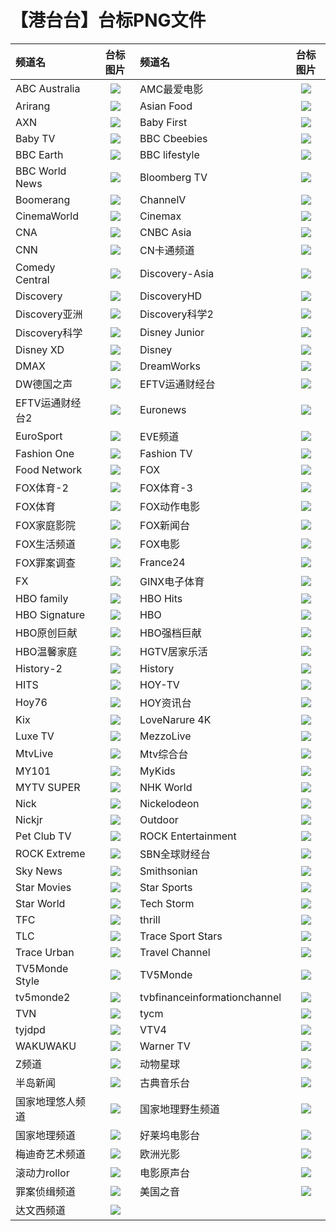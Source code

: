 # 【港台台】台标PNG文件
|频道名|台标图片|频道名|台标图片|
|:---|:---:|:---|:---:|
|ABC Australia|<img src="https://github.com/xiaolvdouya/TV-LOGO/blob/main/%E5%8F%B0%E6%B9%BE%E4%B8%89/ABC%20Australia.png">|AMC最爱电影|<img src="https://github.com/xiaolvdouya/TV-LOGO/blob/main/%E5%8F%B0%E6%B9%BE%E4%B8%89/AMC最爱电影.png">|
|Arirang|<img src="https://github.com/xiaolvdouya/TV-LOGO/blob/main/%E5%8F%B0%E6%B9%BE%E4%B8%89/Arirang.png">|Asian Food|<img src="https://github.com/xiaolvdouya/TV-LOGO/blob/main/%E5%8F%B0%E6%B9%BE%E4%B8%89/Asian%20Food.png">|
|AXN|<img src="https://github.com/xiaolvdouya/TV-LOGO/blob/main/%E5%8F%B0%E6%B9%BE%E4%B8%89/AXN.png">|Baby First|<img src="https://github.com/xiaolvdouya/TV-LOGO/blob/main/%E5%8F%B0%E6%B9%BE%E4%B8%89/Baby%20First.png">|
|Baby TV|<img src="https://github.com/xiaolvdouya/TV-LOGO/blob/main/%E5%8F%B0%E6%B9%BE%E4%B8%89/Baby%20TV.png">|BBC Cbeebies|<img src="https://github.com/xiaolvdouya/TV-LOGO/blob/main/%E5%8F%B0%E6%B9%BE%E4%B8%89/BBC%20Cbeebies.png">|
|BBC Earth|<img src="https://github.com/xiaolvdouya/TV-LOGO/blob/main/%E5%8F%B0%E6%B9%BE%E4%B8%89/BBC%20Earth.png">|BBC lifestyle|<img src="https://github.com/xiaolvdouya/TV-LOGO/blob/main/%E5%8F%B0%E6%B9%BE%E4%B8%89/BBC%20lifestyle.png">|
|BBC World News|<img src="https://github.com/xiaolvdouya/TV-LOGO/blob/main/%E5%8F%B0%E6%B9%BE%E4%B8%89/BBC%20World%20News.png">|Bloomberg TV|<img src="https://github.com/xiaolvdouya/TV-LOGO/blob/main/%E5%8F%B0%E6%B9%BE%E4%B8%89/Bloomberg%20TV.png">|
|Boomerang|<img src="https://github.com/xiaolvdouya/TV-LOGO/blob/main/%E5%8F%B0%E6%B9%BE%E4%B8%89/Boomerang.png">|ChannelV|<img src="https://github.com/xiaolvdouya/TV-LOGO/blob/main/%E5%8F%B0%E6%B9%BE%E4%B8%89/ChannelV.png">|
|CinemaWorld|<img src="https://github.com/xiaolvdouya/TV-LOGO/blob/main/%E5%8F%B0%E6%B9%BE%E4%B8%89/CinemaWorld.png">|Cinemax|<img src="https://github.com/xiaolvdouya/TV-LOGO/blob/main/%E5%8F%B0%E6%B9%BE%E4%B8%89/Cinemax.png">|
|CNA|<img src="https://github.com/xiaolvdouya/TV-LOGO/blob/main/%E5%8F%B0%E6%B9%BE%E4%B8%89/CNA.png">|CNBC Asia|<img src="https://github.com/xiaolvdouya/TV-LOGO/blob/main/%E5%8F%B0%E6%B9%BE%E4%B8%89/CNBC%20Asia.png">|
|CNN|<img src="https://github.com/xiaolvdouya/TV-LOGO/blob/main/%E5%8F%B0%E6%B9%BE%E4%B8%89/CNN.png">|CN卡通频道|<img src="https://github.com/xiaolvdouya/TV-LOGO/blob/main/%E5%8F%B0%E6%B9%BE%E4%B8%89/CN卡通频道.png">|
|Comedy Central|<img src="https://github.com/xiaolvdouya/TV-LOGO/blob/main/%E5%8F%B0%E6%B9%BE%E4%B8%89/Comedy%20Central.png">|Discovery-Asia|<img src="https://github.com/xiaolvdouya/TV-LOGO/blob/main/%E5%8F%B0%E6%B9%BE%E4%B8%89/Discovery-Asia.png">|
|Discovery|<img src="https://github.com/xiaolvdouya/TV-LOGO/blob/main/%E5%8F%B0%E6%B9%BE%E4%B8%89/Discovery.png">|DiscoveryHD|<img src="https://github.com/xiaolvdouya/TV-LOGO/blob/main/%E5%8F%B0%E6%B9%BE%E4%B8%89/DiscoveryHD.png">|
|Discovery亚洲|<img src="https://github.com/xiaolvdouya/TV-LOGO/blob/main/%E5%8F%B0%E6%B9%BE%E4%B8%89/Discovery亚洲.png">|Discovery科学2|<img src="https://github.com/xiaolvdouya/TV-LOGO/blob/main/%E5%8F%B0%E6%B9%BE%E4%B8%89/Discovery科学2.png">|
|Discovery科学|<img src="https://github.com/xiaolvdouya/TV-LOGO/blob/main/%E5%8F%B0%E6%B9%BE%E4%B8%89/Discovery科学.png">|Disney Junior|<img src="https://github.com/xiaolvdouya/TV-LOGO/blob/main/%E5%8F%B0%E6%B9%BE%E4%B8%89/Disney%20Junior.png">|
|Disney XD|<img src="https://github.com/xiaolvdouya/TV-LOGO/blob/main/%E5%8F%B0%E6%B9%BE%E4%B8%89/Disney%20XD.png">|Disney|<img src="https://github.com/xiaolvdouya/TV-LOGO/blob/main/%E5%8F%B0%E6%B9%BE%E4%B8%89/Disney.png">|
|DMAX|<img src="https://github.com/xiaolvdouya/TV-LOGO/blob/main/%E5%8F%B0%E6%B9%BE%E4%B8%89/DMAX.png">|DreamWorks|<img src="https://github.com/xiaolvdouya/TV-LOGO/blob/main/%E5%8F%B0%E6%B9%BE%E4%B8%89/DreamWorks.png">|
|DW德国之声|<img src="https://github.com/xiaolvdouya/TV-LOGO/blob/main/%E5%8F%B0%E6%B9%BE%E4%B8%89/DW德国之声.png">|EFTV运通财经台|<img src="https://github.com/xiaolvdouya/TV-LOGO/blob/main/%E5%8F%B0%E6%B9%BE%E4%B8%89/EFTV运通财经台.png">|
|EFTV运通财经台2|<img src="https://github.com/xiaolvdouya/TV-LOGO/blob/main/%E5%8F%B0%E6%B9%BE%E4%B8%89/EFTV运通财经台2.png">|Euronews|<img src="https://github.com/xiaolvdouya/TV-LOGO/blob/main/%E5%8F%B0%E6%B9%BE%E4%B8%89/Euronews.png">|
|EuroSport|<img src="https://github.com/xiaolvdouya/TV-LOGO/blob/main/%E5%8F%B0%E6%B9%BE%E4%B8%89/EuroSport.png">|EVE频道|<img src="https://github.com/xiaolvdouya/TV-LOGO/blob/main/%E5%8F%B0%E6%B9%BE%E4%B8%89/EVE频道.png">|
|Fashion One|<img src="https://github.com/xiaolvdouya/TV-LOGO/blob/main/%E5%8F%B0%E6%B9%BE%E4%B8%89/Fashion%20One.png">|Fashion TV|<img src="https://github.com/xiaolvdouya/TV-LOGO/blob/main/%E5%8F%B0%E6%B9%BE%E4%B8%89/Fashion%20TV.png">|
|Food Network|<img src="https://github.com/xiaolvdouya/TV-LOGO/blob/main/%E5%8F%B0%E6%B9%BE%E4%B8%89/Food%20Network.png">|FOX|<img src="https://github.com/xiaolvdouya/TV-LOGO/blob/main/%E5%8F%B0%E6%B9%BE%E4%B8%89/FOX.png">|
|FOX体育-2|<img src="https://github.com/xiaolvdouya/TV-LOGO/blob/main/%E5%8F%B0%E6%B9%BE%E4%B8%89/FOX体育-2.png">|FOX体育-3|<img src="https://github.com/xiaolvdouya/TV-LOGO/blob/main/%E5%8F%B0%E6%B9%BE%E4%B8%89/FOX体育-3.png">|
|FOX体育|<img src="https://github.com/xiaolvdouya/TV-LOGO/blob/main/%E5%8F%B0%E6%B9%BE%E4%B8%89/FOX体育.png">|FOX动作电影|<img src="https://github.com/xiaolvdouya/TV-LOGO/blob/main/%E5%8F%B0%E6%B9%BE%E4%B8%89/FOX动作电影.png">|
|FOX家庭影院|<img src="https://github.com/xiaolvdouya/TV-LOGO/blob/main/%E5%8F%B0%E6%B9%BE%E4%B8%89/FOX家庭影院.png">|FOX新闻台|<img src="https://github.com/xiaolvdouya/TV-LOGO/blob/main/%E5%8F%B0%E6%B9%BE%E4%B8%89/FOX新闻台.png">|
|FOX生活频道|<img src="https://github.com/xiaolvdouya/TV-LOGO/blob/main/%E5%8F%B0%E6%B9%BE%E4%B8%89/FOX生活频道.png">|FOX电影|<img src="https://github.com/xiaolvdouya/TV-LOGO/blob/main/%E5%8F%B0%E6%B9%BE%E4%B8%89/FOX电影.png">|
|FOX罪案调查|<img src="https://github.com/xiaolvdouya/TV-LOGO/blob/main/%E5%8F%B0%E6%B9%BE%E4%B8%89/FOX罪案调查.png">|France24|<img src="https://github.com/xiaolvdouya/TV-LOGO/blob/main/%E5%8F%B0%E6%B9%BE%E4%B8%89/France24.png">|
|FX|<img src="https://github.com/xiaolvdouya/TV-LOGO/blob/main/%E5%8F%B0%E6%B9%BE%E4%B8%89/FX.png">|GINX电子体育|<img src="https://github.com/xiaolvdouya/TV-LOGO/blob/main/%E5%8F%B0%E6%B9%BE%E4%B8%89/GINX电子体育.png">|
|HBO family|<img src="https://github.com/xiaolvdouya/TV-LOGO/blob/main/%E5%8F%B0%E6%B9%BE%E4%B8%89/HBO%20family.png">|HBO Hits|<img src="https://github.com/xiaolvdouya/TV-LOGO/blob/main/%E5%8F%B0%E6%B9%BE%E4%B8%89/HBO%20Hits.png">|
|HBO Signature|<img src="https://github.com/xiaolvdouya/TV-LOGO/blob/main/%E5%8F%B0%E6%B9%BE%E4%B8%89/HBO%20Signature.png">|HBO|<img src="https://github.com/xiaolvdouya/TV-LOGO/blob/main/%E5%8F%B0%E6%B9%BE%E4%B8%89/HBO.png">|
|HBO原创巨献|<img src="https://github.com/xiaolvdouya/TV-LOGO/blob/main/%E5%8F%B0%E6%B9%BE%E4%B8%89/HBO原创巨献.png">|HBO强档巨献|<img src="https://github.com/xiaolvdouya/TV-LOGO/blob/main/%E5%8F%B0%E6%B9%BE%E4%B8%89/HBO强档巨献.png">|
|HBO温馨家庭|<img src="https://github.com/xiaolvdouya/TV-LOGO/blob/main/%E5%8F%B0%E6%B9%BE%E4%B8%89/HBO温馨家庭.png">|HGTV居家乐活|<img src="https://github.com/xiaolvdouya/TV-LOGO/blob/main/%E5%8F%B0%E6%B9%BE%E4%B8%89/HGTV居家乐活.png">|
|History-2|<img src="https://github.com/xiaolvdouya/TV-LOGO/blob/main/%E5%8F%B0%E6%B9%BE%E4%B8%89/History-2.png">|History|<img src="https://github.com/xiaolvdouya/TV-LOGO/blob/main/%E5%8F%B0%E6%B9%BE%E4%B8%89/History.png">|
|HITS|<img src="https://github.com/xiaolvdouya/TV-LOGO/blob/main/%E5%8F%B0%E6%B9%BE%E4%B8%89/HITS.png">|HOY-TV|<img src="https://github.com/xiaolvdouya/TV-LOGO/blob/main/%E5%8F%B0%E6%B9%BE%E4%B8%89/HOY-TV.png">|
|Hoy76|<img src="https://github.com/xiaolvdouya/TV-LOGO/blob/main/%E5%8F%B0%E6%B9%BE%E4%B8%89/Hoy76.png">|HOY资讯台|<img src="https://github.com/xiaolvdouya/TV-LOGO/blob/main/%E5%8F%B0%E6%B9%BE%E4%B8%89/HOY资讯台.png">|
|Kix|<img src="https://github.com/xiaolvdouya/TV-LOGO/blob/main/%E5%8F%B0%E6%B9%BE%E4%B8%89/Kix.png">|LoveNarure 4K|<img src="https://github.com/xiaolvdouya/TV-LOGO/blob/main/%E5%8F%B0%E6%B9%BE%E4%B8%89/LoveNarure%204K.png">|
|Luxe TV|<img src="https://github.com/xiaolvdouya/TV-LOGO/blob/main/%E5%8F%B0%E6%B9%BE%E4%B8%89/Luxe%20TV.png">|MezzoLive|<img src="https://github.com/xiaolvdouya/TV-LOGO/blob/main/%E5%8F%B0%E6%B9%BE%E4%B8%89/MezzoLive.png">|
|MtvLive|<img src="https://github.com/xiaolvdouya/TV-LOGO/blob/main/%E5%8F%B0%E6%B9%BE%E4%B8%89/MtvLive.png">|Mtv综合台|<img src="https://github.com/xiaolvdouya/TV-LOGO/blob/main/%E5%8F%B0%E6%B9%BE%E4%B8%89/Mtv综合台.png">|
|MY101|<img src="https://github.com/xiaolvdouya/TV-LOGO/blob/main/%E5%8F%B0%E6%B9%BE%E4%B8%89/MY101.png">|MyKids|<img src="https://github.com/xiaolvdouya/TV-LOGO/blob/main/%E5%8F%B0%E6%B9%BE%E4%B8%89/MyKids.png">|
|MYTV SUPER|<img src="https://github.com/xiaolvdouya/TV-LOGO/blob/main/%E5%8F%B0%E6%B9%BE%E4%B8%89/MYTV%20SUPER.png">|NHK World|<img src="https://github.com/xiaolvdouya/TV-LOGO/blob/main/%E5%8F%B0%E6%B9%BE%E4%B8%89/NHK%20World.png">|
|Nick|<img src="https://github.com/xiaolvdouya/TV-LOGO/blob/main/%E5%8F%B0%E6%B9%BE%E4%B8%89/Nick.png">|Nickelodeon|<img src="https://github.com/xiaolvdouya/TV-LOGO/blob/main/%E5%8F%B0%E6%B9%BE%E4%B8%89/Nickelodeon.png">|
|Nickjr|<img src="https://github.com/xiaolvdouya/TV-LOGO/blob/main/%E5%8F%B0%E6%B9%BE%E4%B8%89/Nickjr.png">|Outdoor|<img src="https://github.com/xiaolvdouya/TV-LOGO/blob/main/%E5%8F%B0%E6%B9%BE%E4%B8%89/Outdoor.png">|
|Pet Club TV|<img src="https://github.com/xiaolvdouya/TV-LOGO/blob/main/%E5%8F%B0%E6%B9%BE%E4%B8%89/Pet%20Club%20TV.png">|ROCK Entertainment|<img src="https://github.com/xiaolvdouya/TV-LOGO/blob/main/%E5%8F%B0%E6%B9%BE%E4%B8%89/ROCK%20Entertainment.png">|
|ROCK Extreme|<img src="https://github.com/xiaolvdouya/TV-LOGO/blob/main/%E5%8F%B0%E6%B9%BE%E4%B8%89/ROCK%20Extreme.png">|SBN全球财经台|<img src="https://github.com/xiaolvdouya/TV-LOGO/blob/main/%E5%8F%B0%E6%B9%BE%E4%B8%89/SBN全球财经台.png">|
|Sky News|<img src="https://github.com/xiaolvdouya/TV-LOGO/blob/main/%E5%8F%B0%E6%B9%BE%E4%B8%89/Sky%20News.png">|Smithsonian|<img src="https://github.com/xiaolvdouya/TV-LOGO/blob/main/%E5%8F%B0%E6%B9%BE%E4%B8%89/Smithsonian.png">|
|Star Movies|<img src="https://github.com/xiaolvdouya/TV-LOGO/blob/main/%E5%8F%B0%E6%B9%BE%E4%B8%89/Star%20Movies.png">|Star Sports|<img src="https://github.com/xiaolvdouya/TV-LOGO/blob/main/%E5%8F%B0%E6%B9%BE%E4%B8%89/Star%20Sports.png">|
|Star World|<img src="https://github.com/xiaolvdouya/TV-LOGO/blob/main/%E5%8F%B0%E6%B9%BE%E4%B8%89/Star%20World.png">|Tech Storm|<img src="https://github.com/xiaolvdouya/TV-LOGO/blob/main/%E5%8F%B0%E6%B9%BE%E4%B8%89/Tech%20Storm.png">|
|TFC|<img src="https://github.com/xiaolvdouya/TV-LOGO/blob/main/%E5%8F%B0%E6%B9%BE%E4%B8%89/TFC.png">|thrill|<img src="https://github.com/xiaolvdouya/TV-LOGO/blob/main/%E5%8F%B0%E6%B9%BE%E4%B8%89/thrill.png">|
|TLC|<img src="https://github.com/xiaolvdouya/TV-LOGO/blob/main/%E5%8F%B0%E6%B9%BE%E4%B8%89/TLC.png">|Trace Sport Stars|<img src="https://github.com/xiaolvdouya/TV-LOGO/blob/main/%E5%8F%B0%E6%B9%BE%E4%B8%89/Trace%20Sport%20Stars.png">|
|Trace Urban|<img src="https://github.com/xiaolvdouya/TV-LOGO/blob/main/%E5%8F%B0%E6%B9%BE%E4%B8%89/Trace%20Urban.png">|Travel Channel|<img src="https://github.com/xiaolvdouya/TV-LOGO/blob/main/%E5%8F%B0%E6%B9%BE%E4%B8%89/Travel%20Channel.png">|
|TV5Monde Style|<img src="https://github.com/xiaolvdouya/TV-LOGO/blob/main/%E5%8F%B0%E6%B9%BE%E4%B8%89/TV5Monde%20Style.png">|TV5Monde|<img src="https://github.com/xiaolvdouya/TV-LOGO/blob/main/%E5%8F%B0%E6%B9%BE%E4%B8%89/TV5Monde.png">|
|tv5monde2|<img src="https://github.com/xiaolvdouya/TV-LOGO/blob/main/%E5%8F%B0%E6%B9%BE%E4%B8%89/tv5monde2.png">|tvbfinanceinformationchannel|<img src="https://github.com/xiaolvdouya/TV-LOGO/blob/main/%E5%8F%B0%E6%B9%BE%E4%B8%89/tvbfinanceinformationchannel.png">|
|TVN|<img src="https://github.com/xiaolvdouya/TV-LOGO/blob/main/%E5%8F%B0%E6%B9%BE%E4%B8%89/TVN.png">|tycm |<img src="https://github.com/xiaolvdouya/TV-LOGO/blob/main/%E5%8F%B0%E6%B9%BE%E4%B8%89/tycm%20.png">|
|tyjdpd|<img src="https://github.com/xiaolvdouya/TV-LOGO/blob/main/%E5%8F%B0%E6%B9%BE%E4%B8%89/tyjdpd.png">|VTV4|<img src="https://github.com/xiaolvdouya/TV-LOGO/blob/main/%E5%8F%B0%E6%B9%BE%E4%B8%89/VTV4.png">|
|WAKUWAKU|<img src="https://github.com/xiaolvdouya/TV-LOGO/blob/main/%E5%8F%B0%E6%B9%BE%E4%B8%89/WAKUWAKU.png">|Warner TV|<img src="https://github.com/xiaolvdouya/TV-LOGO/blob/main/%E5%8F%B0%E6%B9%BE%E4%B8%89/Warner%20TV.png">|
|Z频道|<img src="https://github.com/xiaolvdouya/TV-LOGO/blob/main/%E5%8F%B0%E6%B9%BE%E4%B8%89/Z频道.png">|动物星球|<img src="https://github.com/xiaolvdouya/TV-LOGO/blob/main/%E5%8F%B0%E6%B9%BE%E4%B8%89/动物星球.png">|
|半岛新闻|<img src="https://github.com/xiaolvdouya/TV-LOGO/blob/main/%E5%8F%B0%E6%B9%BE%E4%B8%89/半岛新闻.png">|古典音乐台|<img src="https://github.com/xiaolvdouya/TV-LOGO/blob/main/%E5%8F%B0%E6%B9%BE%E4%B8%89/古典音乐台.png">|
|国家地理悠人频道|<img src="https://github.com/xiaolvdouya/TV-LOGO/blob/main/%E5%8F%B0%E6%B9%BE%E4%B8%89/国家地理悠人频道.png">|国家地理野生频道|<img src="https://github.com/xiaolvdouya/TV-LOGO/blob/main/%E5%8F%B0%E6%B9%BE%E4%B8%89/国家地理野生频道.png">|
|国家地理频道|<img src="https://github.com/xiaolvdouya/TV-LOGO/blob/main/%E5%8F%B0%E6%B9%BE%E4%B8%89/国家地理频道.png">|好莱坞电影台|<img src="https://github.com/xiaolvdouya/TV-LOGO/blob/main/%E5%8F%B0%E6%B9%BE%E4%B8%89/好莱坞电影台.png">|
|梅迪奇艺术频道|<img src="https://github.com/xiaolvdouya/TV-LOGO/blob/main/%E5%8F%B0%E6%B9%BE%E4%B8%89/梅迪奇艺术频道.png">|欧洲光影|<img src="https://github.com/xiaolvdouya/TV-LOGO/blob/main/%E5%8F%B0%E6%B9%BE%E4%B8%89/欧洲光影.png">|
|滚动力rollor|<img src="https://github.com/xiaolvdouya/TV-LOGO/blob/main/%E5%8F%B0%E6%B9%BE%E4%B8%89/滚动力rollor.png">|电影原声台|<img src="https://github.com/xiaolvdouya/TV-LOGO/blob/main/%E5%8F%B0%E6%B9%BE%E4%B8%89/电影原声台.png">|
|罪案侦缉频道|<img src="https://github.com/xiaolvdouya/TV-LOGO/blob/main/%E5%8F%B0%E6%B9%BE%E4%B8%89/罪案侦缉频道.png">|美国之音|<img src="https://github.com/xiaolvdouya/TV-LOGO/blob/main/%E5%8F%B0%E6%B9%BE%E4%B8%89/美国之音.png">|
|达文西频道|<img src="https://github.com/xiaolvdouya/TV-LOGO/blob/main/%E5%8F%B0%E6%B9%BE%E4%B8%89/达文西频道.png">|

